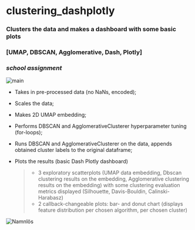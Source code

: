 # clustering_dashplotly
### Clusters the data and makes a dashboard with some basic plots 
### [UMAP, DBSCAN,  Agglomerative, Dash,  Plotly] 
### *school assignment*

![main](https://user-images.githubusercontent.com/102211232/165947985-082f0488-a410-4d05-bc47-29d24bb83fde.png)

- Takes in pre-processed data (no NaNs, encoded);

 -  Scales the data;
   
 -  Makes 2D UMAP embedding;
   
  - Performs DBSCAN and AgglomerativeClusterer hyperparameter tuning
   (for-loops);
   
  - Runs DBSCAN and AgglomerativeClusterer on the data, appends obtained cluster labels to the original
   dataframe;
   
 - Plots the results (basic Dash Plotly dashboard)
   > - 3 exploratory scatterplots (UMAP data embedding, Dbscan clustering results on the embedding, 
   Agglomerative clustering results on the embedding) with some clustering evaluation metrics displayed
   (Silhouette, Davis-Bouldin, Calinski-Harabasz)
   > - 2 callback-changeable plots: bar- and donut chart (displays feature distribution per 
   chosen algorithm,  per chosen cluster) 
   
  ![Namnlös](https://user-images.githubusercontent.com/102211232/168421953-11a07df7-098a-4e97-a83f-9bda3b1ba6e3.png)
   
   
   
